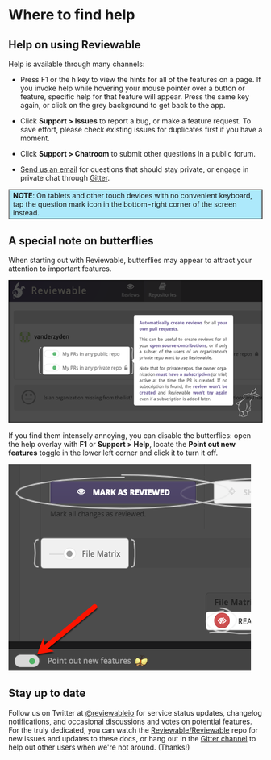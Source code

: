 # Where to find help

## Help on using Reviewable 

Help is available through many channels:

*   Press F1 or the h key to view the hints for all of the features on a page. If you invoke help while hovering your mouse pointer over a button or feature, specific help for that feature will appear.  Press the same key again, or click on the grey background to get back to the app.

*   Click **Support > Issues** to report a bug, or make a feature request. To save effort, please check existing issues for duplicates first if you have a moment.

*   Click **Support > Chatroom** to submit other questions in a public forum.

*   [Send us an email](mailto:support@reviewable.io) for questions that should stay private, or engage in private chat through [Gitter](https://gitter.im/). 

<table border ="1", bgcolor="ADE9FB">
<tbody>
<tr>
<td><strong>NOTE</strong>: On tablets and other touch devices with no convenient keyboard, tap the question mark icon in the bottom-right corner of the screen instead.</td>
</tr>
</tbody>
</table>

## A special note on butterflies

When starting out with Reviewable, butterflies may appear to attract your attention to important features. 

![alt_text](images/introduction_2.png "")
<br>

If you find them intensely annoying, you can disable the butterflies: open the help overlay with <strong>F1</strong> or <strong>Support > Help</strong>, locate the <strong>Point out new features</strong> toggle in the lower left corner and click it to turn it off.

![alt_text](images/introduction_3.png "")
<br>


## Stay up to date 

Follow us on Twitter at [@reviewableio](https://twitter.com/reviewableio) for service status updates, changelog notifications, and occasional discussions and votes on potential features.  For the truly dedicated, you can watch the [Reviewable/Reviewable](https://github.com/reviewable/reviewable) repo for new issues and updates to these docs, or hang out in the [Gitter channel](https://gitter.im/Reviewable/Reviewable) to help out other users when we're not around.  (Thanks!)
